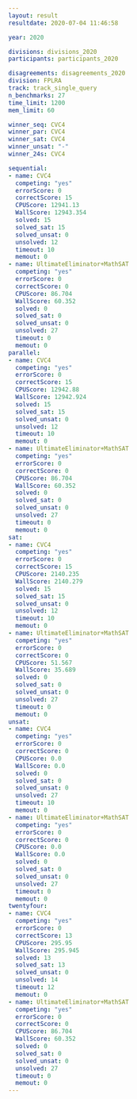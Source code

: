 ```yaml
---
layout: result
resultdate: 2020-07-04 11:46:58

year: 2020

divisions: divisions_2020
participants: participants_2020

disagreements: disagreements_2020
division: FPLRA
track: track_single_query
n_benchmarks: 27
time_limit: 1200
mem_limit: 60

winner_seq: CVC4
winner_par: CVC4
winner_sat: CVC4
winner_unsat: "-"
winner_24s: CVC4

sequential:
- name: CVC4
  competing: "yes"
  errorScore: 0
  correctScore: 15
  CPUScore: 12941.13
  WallScore: 12943.354
  solved: 15
  solved_sat: 15
  solved_unsat: 0
  unsolved: 12
  timeout: 10
  memout: 0
- name: UltimateEliminator+MathSAT
  competing: "yes"
  errorScore: 0
  correctScore: 0
  CPUScore: 86.704
  WallScore: 60.352
  solved: 0
  solved_sat: 0
  solved_unsat: 0
  unsolved: 27
  timeout: 0
  memout: 0
parallel:
- name: CVC4
  competing: "yes"
  errorScore: 0
  correctScore: 15
  CPUScore: 12942.88
  WallScore: 12942.924
  solved: 15
  solved_sat: 15
  solved_unsat: 0
  unsolved: 12
  timeout: 10
  memout: 0
- name: UltimateEliminator+MathSAT
  competing: "yes"
  errorScore: 0
  correctScore: 0
  CPUScore: 86.704
  WallScore: 60.352
  solved: 0
  solved_sat: 0
  solved_unsat: 0
  unsolved: 27
  timeout: 0
  memout: 0
sat:
- name: CVC4
  competing: "yes"
  errorScore: 0
  correctScore: 15
  CPUScore: 2140.235
  WallScore: 2140.279
  solved: 15
  solved_sat: 15
  solved_unsat: 0
  unsolved: 12
  timeout: 10
  memout: 0
- name: UltimateEliminator+MathSAT
  competing: "yes"
  errorScore: 0
  correctScore: 0
  CPUScore: 51.567
  WallScore: 35.689
  solved: 0
  solved_sat: 0
  solved_unsat: 0
  unsolved: 27
  timeout: 0
  memout: 0
unsat:
- name: CVC4
  competing: "yes"
  errorScore: 0
  correctScore: 0
  CPUScore: 0.0
  WallScore: 0.0
  solved: 0
  solved_sat: 0
  solved_unsat: 0
  unsolved: 27
  timeout: 10
  memout: 0
- name: UltimateEliminator+MathSAT
  competing: "yes"
  errorScore: 0
  correctScore: 0
  CPUScore: 0.0
  WallScore: 0.0
  solved: 0
  solved_sat: 0
  solved_unsat: 0
  unsolved: 27
  timeout: 0
  memout: 0
twentyfour:
- name: CVC4
  competing: "yes"
  errorScore: 0
  correctScore: 13
  CPUScore: 295.95
  WallScore: 295.945
  solved: 13
  solved_sat: 13
  solved_unsat: 0
  unsolved: 14
  timeout: 12
  memout: 0
- name: UltimateEliminator+MathSAT
  competing: "yes"
  errorScore: 0
  correctScore: 0
  CPUScore: 86.704
  WallScore: 60.352
  solved: 0
  solved_sat: 0
  solved_unsat: 0
  unsolved: 27
  timeout: 0
  memout: 0
---
```

